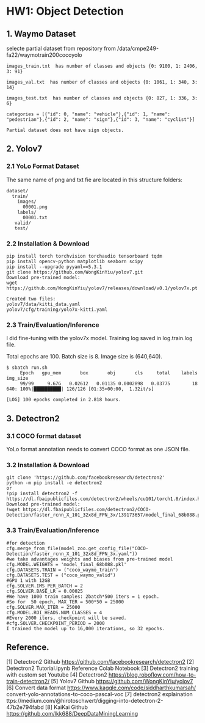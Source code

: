 # HW1: Object Detection 

## 1. Waymo Dataset 

selecte partial dataset from repository from /data/cmpe249-fa22/waymotrain200cocoyolo

```
images_train.txt  has number of classes and objects {0: 9100, 1: 2406, 3: 91}

images_val.txt  has number of classes and objects {0: 1061, 1: 340, 3: 14}

images_test.txt  has number of classes and objects {0: 827, 1: 336, 3: 6}

categories = [{"id": 0, "name": "vehicle"},{"id": 1, "name": "pedestrian"},{"id": 2, "name": "sign"},{"id": 3, "name": "cyclist"}]

Partial dataset does not have sign objects.
```

## 2. Yolov7

### 2.1 YoLo Format Dataset

The same name of png and txt fie are located in this structure folders:

```
dataset/
  train/
    images/
      00001.png
    labels/
      00001.txt
   valid/
   test/
```
### 2.2 Installation & Download

```
pip install torch torchvision torchaudio tensorboard tqdm
pip install opencv-python matplotlib seaborn scipy
pip install --upgrade pyyaml==5.3.1
git clone https://github.com/WongKinYiu/yolov7.git
Download pre-trained model:
wget https://github.com/WongKinYiu/yolov7/releases/download/v0.1/yolov7x.pt

Created two files:
yolov7/data/kitti_data.yaml
yolov7/cfg/training/yolo7x-kitti.yaml
```

### 2.3 Train/Evaluation/Inference

I did fine-tuning with the yolov7x model. Training log saved in log.train.log file.

Total epochs are 100. Batch size is 8. Image size is (640,640).

```
$ sbatch run.sh 
     Epoch   gpu_mem       box       obj       cls     total    labels  img_size
     99/99     9.67G   0.02612   0.01135 0.0002898   0.03775        18       640: 100%|██████████| 126/126 [01:35<00:00,  1.32it/s]

[LOG] 100 epochs completed in 2.818 hours.
```


## 3.  Detectron2

### 3.1 COCO format dataset

YoLo format annotation needs to convert COCO format as one JSON file.

### 3.2 Installation & Download

```
git clone 'https://github.com/facebookresearch/detectron2'
python -m pip install -e detectron2
or
!pip install detectron2 -f https://dl.fbaipublicfiles.com/detectron2/wheels/cu101/torch1.8/index.html
Download pre-trained model:
!wget https://dl.fbaipublicfiles.com/detectron2/COCO-Detection/faster_rcnn_X_101_32x8d_FPN_3x/139173657/model_final_68b088.pkl
```

### 3.3 Train/Evaluation/Inference

```
#for detection
cfg.merge_from_file(model_zoo.get_config_file("COCO-Detection/faster_rcnn_X_101_32x8d_FPN_3x.yaml"))
#we take advantages weights and biases from pre-trained model
cfg.MODEL.WEIGHTS = 'model_final_68b088.pkl'
cfg.DATASETS.TRAIN = ("coco_waymo_train")
cfg.DATASETS.TEST = ("coco_waymo_valid")
#GPU 1 with 12GB
cfg.SOLVER.IMS_PER_BATCH = 2
cfg.SOLVER.BASE_LR = 0.00025
#We have 1000 train samples: 2batch*500 iters = 1 epoch.
#So for  50 epoch, MAX_TER = 500*50 = 25000
cfg.SOLVER.MAX_ITER = 25000
cfg.MODEL.ROI_HEADS.NUM_CLASSES = 4
#Every 2000 iters, checkpoint will be saved.
#cfg.SOLVER.CHECKPOINT_PERIOD = 2000
I trained the model up to 16,000 iterations, so 32 epochs.
```


## Reference.

[1] Detectron2 Github https://github.com/facebookresearch/detectron2 
[2] Detectron2 Tutorial.ipynb Reference Colab Notebook 
[3] Detectron2 training with custom set Youtube
[4] Detectron2 https://blog.roboflow.com/how-to-train-detectron2/
[5] Yolov7 Github https://github.com/WongKinYiu/yolov7
[6] Convert data format https://www.kaggle.com/code/siddharthkumarsah/ convert-yolo-annotations-to-coco-pascal-voc
[7]  detectron2 explaination ttps://medium.com/@hirotoschwert/digging-into-detectron-2-47b2e794fabd
[8] KaiKai Github https://github.com/lkk688/DeepDataMiningLearning










